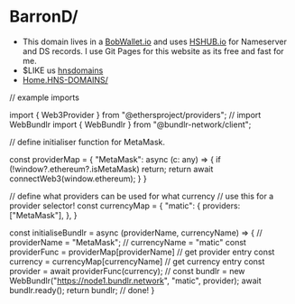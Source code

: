 # BarronD/ 

- This domain lives in a [BobWallet.io](https://bobwallet.io/) and uses [HSHUB.io](https://hshub.io/) for Nameserver and DS records. I use Git Pages for this website as its free and fast for me.
- $LIKE us [hnsdomains](https://liker.land/hnsdomains/civic)
- [Home.HNS-DOMAINS/](https://home.hns-domains.hns.is/)

<title>LikeCoin button SDK demo</title>


<div class="likecoin-embed likecoin-button" data-liker-id="hnsdomains" data-href="https://liker.land/hnsdomains/"></div>
<script src="https://static.like.co/sdk/v1/button.js"></script>

// example imports 

import { Web3Provider } from "@ethersproject/providers";
// import WebBundlr
import { WebBundlr } from "@bundlr-network/client";

// define initialiser function for MetaMask.

const providerMap = {
    "MetaMask": async (c: any) => {
      if (!window?.ethereum?.isMetaMask) return;
      return await connectWeb3(window.ethereum);
    }
}

// define what providers can be used for what currency
// use this for a provider selector!
const currencyMap = {
    "matic": {
      providers: ["MetaMask"],
    },
}

const initialiseBundlr = async (providerName, currencyName) => {
  // providerName = "MetaMask";
  // currencyName = "matic"
  const providerFunc = providerMap[providerName] // get provider entry
  const currency = currencyMap[currencyName] // get currency entry
  const provider = await providerFunc(currency); // 
  const bundlr = new WebBundlr("https://node1.bundlr.network", "matic", provider);
  await bundlr.ready();
  return bundlr; // done!
}
